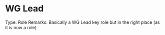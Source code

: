 # WG Lead

Type: Role
Remarks: Basically a WG Lead key role but in the right place (as it is now a role)